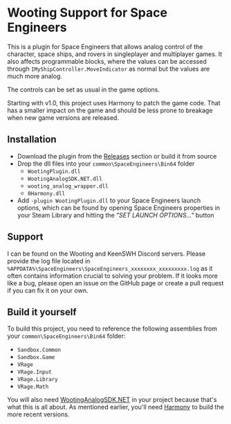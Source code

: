 # Wooting Support for Space Engineers

This is a plugin for Space Engineers that allows analog control of the character, space ships, and rovers in singleplayer and multiplayer games. It also affects programmable blocks, where the values can be accessed through `IMyShipController.MoveIndicator` as normal but the values are much more analog.

The controls can be set as usual in the game options.

Starting with v1.0, this project uses Harmony to patch the game code. That has a smaller impact on the game and should be less prone to breakage when new game versions are released.

## Installation

* Download the plugin from the [Releases](https://github.com/Garbius/WootingPlugin/releases) section or build it from source
* Drop the dll files into your `common\SpaceEngineers\Bin64` folder
  * `WootingPlugin.dll`
  * `WootingAnalogSDK.NET.dll`
  * `wooting_analog_wrapper.dll`
  * `0Harmony.dll`
* Add `-plugin WootingPlugin.dll` to your Space Engineers launch options, which can be found by opening Space Engineers properties in your Steam Library and hitting the _"SET LAUNCH OPTIONS..."_ button


## Support

I can be found on the Wooting and KeenSWH Discord servers. Please provide the log file located in `%APPDATA%\SpaceEngineers\SpaceEngineers_xxxxxxxx_xxxxxxxxx.log` as it often contains information crucial to solving your problem. If it looks more like a bug, please open an issue on the GitHub page or create a pull request if you can fix it on your own.


## Build it yourself

To build this project, you need to reference the following assemblies from your `common\SpaceEngineers\Bin64` folder:
* `Sandbox.Common`
* `Sandbox.Game`
* `VRage`
* `VRage.Input`
* `VRage.Library`
* `VRage.Math`

You will also need [WootingAnalogSDK.NET](https://www.nuget.org/packages/WootingAnalogSDK.NET/) in your project because that's what this is all about. As mentioned earlier, you'll need [Harmony](https://www.nuget.org/packages/lib.harmony) to build the more recent versions. 
